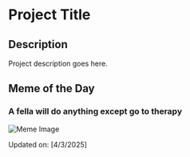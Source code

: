 # Project Title

## Description

Project description goes here.

## Meme of the Day

### A fella will do anything except go to therapy
![Meme Image](https://i.redd.it/lbk5n1gnldse1.png)

Updated on: [4/3/2025]